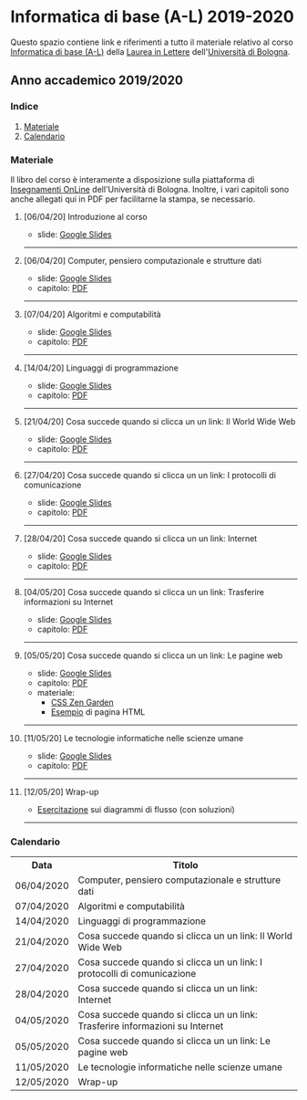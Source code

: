 # Informatica di base (A-L) 2019-2020

Questo spazio contiene link e riferimenti a tutto il materiale relativo al corso [Informatica di base (A-L)](https://www.unibo.it/it/didattica/insegnamenti/insegnamento/2019/438800) della [Laurea in Lettere](https://corsi.unibo.it/laurea/lettere/insegnamenti) dell'[Università di Bologna](http://www.unibo.it).

## Anno accademico 2019/2020

### Indice

1. [Materiale](#materiale)
2. [Calendario](#calendario)

### Materiale

Il libro del corso è interamente a disposizione sulla piattaforma di [Insegnamenti OnLine](https://iol.unibo.it) dell'Università di Bologna. Inoltre, i vari capitoli sono anche allegati qui in PDF per facilitarne la stampa, se necessario.

1. [06/04/20] Introduzione al corso
   * slide: [Google Slides](https://tinyurl.com/idbAL-00)
   <hr />
   
2. [06/04/20] Computer, pensiero computazionale e strutture dati 
   * slide: [Google Slides](https://tinyurl.com/idbAL-01)
   * capitolo: [PDF](docs/chapters/01.pdf) 
   <hr />

3. [07/04/20] Algoritmi e computabilità 
   * slide: [Google Slides](https://tinyurl.com/idbAL-02v2)
   * capitolo: [PDF](docs/chapters/02.pdf) 
   <hr />

4. [14/04/20] Linguaggi di programmazione 
   * slide: [Google Slides](https://tinyurl.com/idbAL-03)
   * capitolo: [PDF](docs/chapters/03.pdf) 
   <hr />

5. [21/04/20] Cosa succede quando si clicca un un link: Il World Wide Web 
   * slide: [Google Slides](https://tinyurl.com/idbAL-04v2)
   * capitolo: [PDF](docs/chapters/04.pdf) 
   <hr />

6. [27/04/20] Cosa succede quando si clicca un un link: I protocolli di comunicazione 
   * slide: [Google Slides](https://tinyurl.com/idbAL-05)
   * capitolo: [PDF](docs/chapters/05.pdf) 
   <hr />

7. [28/04/20] Cosa succede quando si clicca un un link: Internet 
   * slide: [Google Slides](https://tinyurl.com/idbAL-06v2)
   * capitolo: [PDF](docs/chapters/06.pdf) 
   <hr />

8. [04/05/20] Cosa succede quando si clicca un un link: Trasferire informazioni su Internet 
   * slide: [Google Slides](https://tinyurl.com/idbAL-07)  
   * capitolo: [PDF](docs/chapters/07.pdf) 
   <hr />

9. [05/05/20] Cosa succede quando si clicca un un link: Le pagine web
   * slide: [Google Slides](https://tinyurl.com/idbAL-08v2) 
   * capitolo: [PDF](docs/chapters/08.pdf) 
   * materiale:
     * [CSS Zen Garden](http://www.csszengarden.com/)
     * [Esempio](docs/material/example.html) di pagina HTML
   <hr />

10. [11/05/20] Le tecnologie informatiche nelle scienze umane
    * slide: [Google Slides](https://tinyurl.com/idbAL-09) 
    * capitolo: [PDF](docs/chapters/09.pdf) 
    <hr />

11. [12/05/20] Wrap-up 
    * [Esercitazione](docs/material/esercitazioneDiagrammiFLusso.pdf) sui diagrammi di flusso (con soluzioni)
    <hr />
   
### Calendario

<table>
    <tr><th>Data</th><th>Titolo</th></tr>
    <tr><td>06/04/2020</td><td>Computer, pensiero computazionale e strutture dati</td></tr>
    <tr><td>07/04/2020</td><td>Algoritmi e computabilità</td></tr>
    <tr><td>14/04/2020</td><td>Linguaggi di programmazione</td></tr>
    <tr><td>21/04/2020</td><td>Cosa succede quando si clicca un un link: Il World Wide Web</td></tr>
    <tr><td>27/04/2020</td><td>Cosa succede quando si clicca un un link: I protocolli di comunicazione</td></tr>
    <tr><td>28/04/2020</td><td>Cosa succede quando si clicca un un link: Internet</td></tr>
    <tr><td>04/05/2020</td><td>Cosa succede quando si clicca un un link: Trasferire informazioni su Internet</td></tr>
    <tr><td>05/05/2020</td><td>Cosa succede quando si clicca un un link: Le pagine web</td></tr>
    <tr><td>11/05/2020</td><td>Le tecnologie informatiche nelle scienze umane</td></tr>
    <tr><td>12/05/2020</td><td>Wrap-up</td></tr>
</table>
